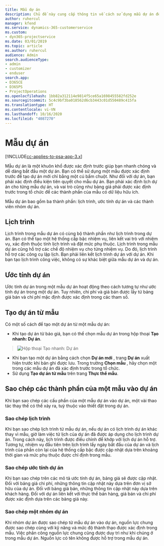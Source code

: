 ```yaml
---
title: Mẫu dự án
description: Chủ đề này cung cấp thông tin về cách sử dụng mẫu dự án để thiết lập dự án nhanh chóng.
author: ruhercul
manager: kfend
ms.service: dynamics-365-customerservice
ms.custom:
- dyn365-projectservice
ms.date: 03/01/2019
ms.topic: article
ms.author: ruhercul
audience: Admin
search.audienceType:
- admin
- customizer
- enduser
search.app:
- D365CE
- D365PS
- ProjectOperations
ms.openlocfilehash: 1bb82a312114e9814f5ce65a1698455582fd252e
ms.sourcegitcommit: 5c4c9bf3ba018562d6cb3443c01d550489c415fa
ms.translationtype: HT
ms.contentlocale: vi-VN
ms.lasthandoff: 10/16/2020
ms.locfileid: "4087270"
---
```

# <a name="project-templates"></a>Mẫu dự án 

[!INCLUDE[cc-applies-to-psa-app-3.x](../includes/cc-applies-to-psa-app-3x.md)]

Mẫu dự án là một khuôn khổ được xác định trước giúp bạn nhanh chóng và dễ dàng bắt đầu một dự án. Bạn có thể sử dụng một mẫu được xác định trước để tạo dự án mới chỉ bằng một cú bấm chuột. Như đối với dự án, bạn phải xác định điều kiện tiên quyết cho mẫu dự án. Bạn phải xác định lịch dự án cho từng mẫu dự án, và vai trò cũng như bảng giá phải được xác định trước trong tổ chức để các thành phần của mẫu có dữ liệu hữu ích.

Mẫu dự án bao gồm ba thành phần: lịch trình, ước tính dự án và các thành viên nhóm dự án.

## <a name="schedule"></a>Lịch trình

Lịch trình trong mẫu dự án có cùng bộ thành phần như lịch trình trong dự án. Bạn có thể tạo một hệ thống cấp bậc nhiệm vụ, liên kết vai trò với nhiệm vụ, xác định thuộc tính lịch trình và đặt mức phụ thuộc. Lịch trình trong mẫu dự án cũng hỗ trợ các chế độ nhiệm vụ cho từng nhiệm vụ. Do đó, lịch trình hỗ trợ các công cụ lập lịch. Bạn phải liên kết lịch trình dự án với dự án. Khi bạn tạo lịch trình công việc, không có sự khác biệt giữa mẫu dự án và dự án.

## <a name="project-estimates"></a>Ước tính dự án

Ước tính dự án trong một mẫu dự án hoạt động theo cách tương tự như ước tính dự án trong một dự án. Tuy nhiên, chi phí và giá bán được lấy từ bảng giá bán và chi phí mặc định được xác định trong các tham số.

## <a name="creating-a-project-from-a-template"></a>Tạo dự án từ mẫu
 
Có một số cách để tạo một dự án từ một mẫu dự án:

- Khi tạo dự án từ báo giá, bạn có thể chọn mẫu dự án trong hộp thoại **Tạo nhanh: Dự án**.

> ![Hộp thoại Tạo nhanh: Dự án](media/project-11.png)

- Khi bạn tạo một dự án bằng cách chọn **Dự án mới** , trang **Dự án** xuất hiện trước khi bản ghi được lưu. Trong trường **Chọn mẫu** , hãy chọn một trong các mẫu dự án đã xác định trước trong tổ chức.
- Sử dụng **Tạo dự án từ mẫu** trên trang **Thực thể mẫu**.

## <a name="copying-components-of-template-to-project"></a>Sao chép các thành phần của một mẫu vào dự án

Khi bạn sao chép các cấu phần của một mẫu dự án vào dự án, một vài thao tác thay thế có thể xảy ra, tuỳ thuộc vào thiết đặt trong dự án.

### <a name="copying-the-schedule"></a>Sao chép lịch trình

Khi bạn sao chép lịch trình từ mẫu dự án, nếu dự án có lịch trình dự án khác thay vì mẫu, giờ làm việc từ lịch của dự án đã được áp dụng cho lịch trình dự án. Trong cách này, lịch trình được điều chỉnh để khớp với lịch dự án hỗ trợ. Tương tự, nhiệm vụ đầu tiên trên lịch trình lấy ngày bắt đầu của dự án và lịch trình của phần còn lại của hệ thống cấp bậc được cập nhật dựa trên khoảng thời gian và mức phụ thuộc được chỉ định trong mẫu. 

### <a name="copying-project-estimates"></a>Sao chép ước tính dự án 

Khi bạn sao chép trên các mô tả ước tính dự án, bảng giá sẽ được cập nhật. Đối với bảng giá chi phí, những thông tin cập nhật này dựa trên đơn vị sở hữu của dự án. Đối với bảng giá bán, những thông tin cập nhật này dựa trên khách hàng. Đối với dự án liên kết với thực thể bán hàng, giá bán và chi phí được xác định dựa trên các bảng giá này.

### <a name="copying-a-project-team"></a>Sao chép một nhóm dự án

Khi nhóm dự án được sao chép từ mẫu dự án vào dự án, nguồn lực chung được sao chép cùng với kỹ năng và mức độ thành thạo được xác định trong mẫu. Việc phân công nguồn lực chung cũng được duy trì như khi chúng ở trong mẫu dự án. Nguồn lực có tên không được hỗ trợ trong mẫu dự án.
